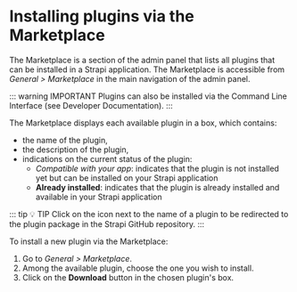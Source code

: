 # Installing plugins via the Marketplace

The Marketplace is a section of the admin panel that lists all plugins that can be installed in a Strapi application. The Marketplace is accessible from _General > Marketplace_ in the main navigation of the admin panel.

::: warning IMPORTANT
Plugins can also be installed via the Command Line Interface (see Developer Documentation).
:::

The Marketplace displays each available plugin in a box, which contains:
- the name of the plugin,
- the description of the plugin,
- indications on the current status of the plugin:
   - *Compatible with your app*: indicates that the plugin is not installed yet but can be installed on your Strapi application
   - **Already installed**: indicates that the plugin is already installed and available in your Strapi application

::: tip 💡 TIP
Click on the <Fa-ExternalLinkAlt /> icon next to the name of a plugin to be redirected to the plugin package in the Strapi GitHub repository.
:::

<!--- Screenshot of Marketplace with i18n plugin --->

To install a new plugin via the Marketplace:

1. Go to *General > Marketplace*.
2. Among the available plugin, choose the one you wish to install.
3. Click on the **Download** button in the chosen plugin's box.